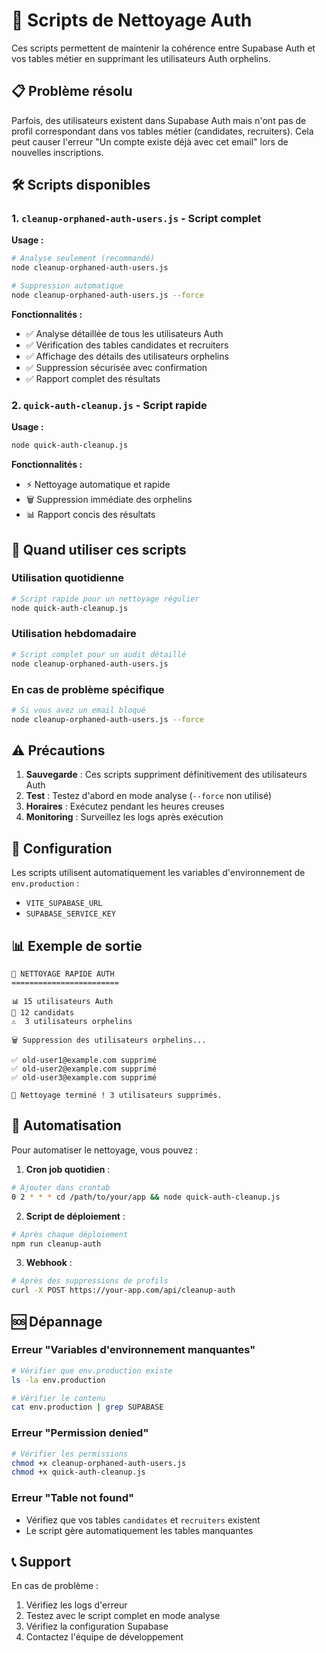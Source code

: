 # 🧹 Scripts de Nettoyage Auth

Ces scripts permettent de maintenir la cohérence entre Supabase Auth et vos tables métier en supprimant les utilisateurs Auth orphelins.

## 📋 Problème résolu

Parfois, des utilisateurs existent dans Supabase Auth mais n'ont pas de profil correspondant dans vos tables métier (candidates, recruiters). Cela peut causer l'erreur "Un compte existe déjà avec cet email" lors de nouvelles inscriptions.

## 🛠️ Scripts disponibles

### 1. `cleanup-orphaned-auth-users.js` - Script complet

**Usage :**
```bash
# Analyse seulement (recommandé)
node cleanup-orphaned-auth-users.js

# Suppression automatique
node cleanup-orphaned-auth-users.js --force
```

**Fonctionnalités :**
- ✅ Analyse détaillée de tous les utilisateurs Auth
- ✅ Vérification des tables candidates et recruiters
- ✅ Affichage des détails des utilisateurs orphelins
- ✅ Suppression sécurisée avec confirmation
- ✅ Rapport complet des résultats

### 2. `quick-auth-cleanup.js` - Script rapide

**Usage :**
```bash
node quick-auth-cleanup.js
```

**Fonctionnalités :**
- ⚡ Nettoyage automatique et rapide
- 🗑️ Suppression immédiate des orphelins
- 📊 Rapport concis des résultats

## 🎯 Quand utiliser ces scripts

### Utilisation quotidienne
```bash
# Script rapide pour un nettoyage régulier
node quick-auth-cleanup.js
```

### Utilisation hebdomadaire
```bash
# Script complet pour un audit détaillé
node cleanup-orphaned-auth-users.js
```

### En cas de problème spécifique
```bash
# Si vous avez un email bloqué
node cleanup-orphaned-auth-users.js --force
```

## ⚠️ Précautions

1. **Sauvegarde** : Ces scripts suppriment définitivement des utilisateurs Auth
2. **Test** : Testez d'abord en mode analyse (`--force` non utilisé)
3. **Horaires** : Exécutez pendant les heures creuses
4. **Monitoring** : Surveillez les logs après exécution

## 🔧 Configuration

Les scripts utilisent automatiquement les variables d'environnement de `env.production` :
- `VITE_SUPABASE_URL`
- `SUPABASE_SERVICE_KEY`

## 📊 Exemple de sortie

```
🧹 NETTOYAGE RAPIDE AUTH
========================

📊 15 utilisateurs Auth
👤 12 candidats
⚠️  3 utilisateurs orphelins

🗑️ Suppression des utilisateurs orphelins...

✅ old-user1@example.com supprimé
✅ old-user2@example.com supprimé
✅ old-user3@example.com supprimé

🎉 Nettoyage terminé ! 3 utilisateurs supprimés.
```

## 🚀 Automatisation

Pour automatiser le nettoyage, vous pouvez :

1. **Cron job quotidien** :
```bash
# Ajouter dans crontab
0 2 * * * cd /path/to/your/app && node quick-auth-cleanup.js
```

2. **Script de déploiement** :
```bash
# Après chaque déploiement
npm run cleanup-auth
```

3. **Webhook** :
```bash
# Après des suppressions de profils
curl -X POST https://your-app.com/api/cleanup-auth
```

## 🆘 Dépannage

### Erreur "Variables d'environnement manquantes"
```bash
# Vérifier que env.production existe
ls -la env.production

# Vérifier le contenu
cat env.production | grep SUPABASE
```

### Erreur "Permission denied"
```bash
# Vérifier les permissions
chmod +x cleanup-orphaned-auth-users.js
chmod +x quick-auth-cleanup.js
```

### Erreur "Table not found"
- Vérifiez que vos tables `candidates` et `recruiters` existent
- Le script gère automatiquement les tables manquantes

## 📞 Support

En cas de problème :
1. Vérifiez les logs d'erreur
2. Testez avec le script complet en mode analyse
3. Vérifiez la configuration Supabase
4. Contactez l'équipe de développement
